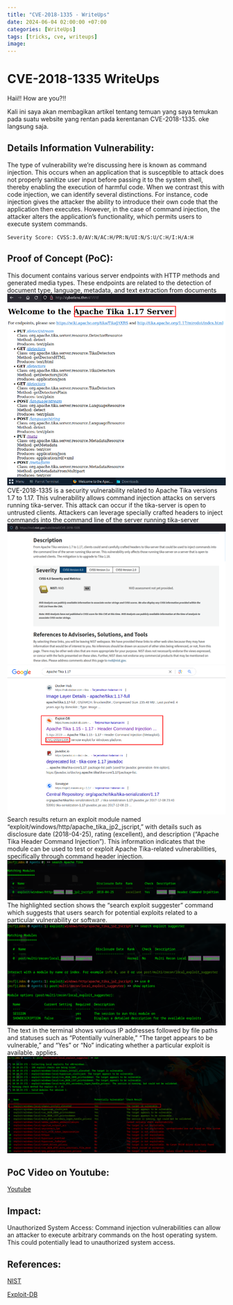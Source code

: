 ```yaml
---
title: "CVE-2018-1335 - WriteUps"
date: 2024-06-04 02:00:00 +07:00
categories: [WriteUps]
tags: [tricks, cve, writeups]
image: 
---
```


# CVE-2018-1335 WriteUps

Haii!! How are you?!!

Kali ini saya akan membagikan artikel tentang temuan yang saya temukan pada suatu website yang rentan pada kerentanan CVE-2018-1335. oke langsung saja. 

## Details Information Vulnerability:

The type of vulnerability we’re discussing here is known as command injection. This occurs when an application that is susceptible to attack does not properly sanitize user input before passing it to the system shell, thereby enabling the execution of harmful code. When we contrast this with code injection, we can identify several distinctions. For instance, code injection gives the attacker the ability to introduce their own code that the application then executes. However, in the case of command injection, the attacker alters the application’s functionality, which permits users to execute system commands.

```
Severity Score: CVSS:3.0/AV:N/AC:H/PR:N/UI:N/S:U/C:H/I:H/A:H
```

## Proof of Concept (PoC): 

This document contains various server endpoints with HTTP methods and generated media types. These endpoints are related to the detection of document type, language, metadata, and text extraction from documents
![image](/assets/img/posts/CVE-2018-1335/1.png)
CVE-2018-1335 is a security vulnerability related to Apache Tika versions 1.7 to 1.17. This vulnerability allows command injection attacks on servers running tika-server. This attack can occur if the tika-server is open to untrusted clients. Attackers can leverage specially crafted headers to inject commands into the command line of the server running tika-server
![image](/assets/img/posts/CVE-2018-1335/3.png)
![image](/assets/img/posts/CVE-2018-1335/2.png)
Search results return an exploit module named “exploit/windows/http/apache_tika_jp2_jscript,” with details such as disclosure date (2018-04-25), rating (excellent), and description (“Apache Tika Header Command Injection”). This information indicates that the module can be used to test or exploit Apache Tika-related vulnerabilities, specifically through command header injection.
![image](/assets/img/posts/CVE-2018-1335/4.png)
The highlighted section shows the “search exploit suggester” command which suggests that users search for potential exploits related to a particular vulnerability or software.
![image](/assets/img/posts/CVE-2018-1335/5.png)
The text in the terminal shows various IP addresses followed by file paths and statuses such as “Potentially vulnerable,” “The target appears to be vulnerable,” and “Yes” or “No” indicating whether a particular exploit is available. applies.
![image](/assets/img/posts/CVE-2018-1335/6.png)

## PoC Video on Youtube:

[Youtube](https://youtu.be/SmESFgDGB9I)

## Impact:
Unauthorized System Access: Command injection vulnerabilities can allow an attacker to execute arbitrary commands on the host operating system. This could potentially lead to unauthorized system access.

## References:
[NIST](https://nvd.nist.gov/vuln/detail/CVE-2018-1335)

[Exploit-DB](https://www.exploit-db.com/exploits/47208)
